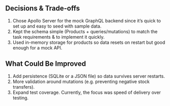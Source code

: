 ## Decisions & Trade-offs
1. Chose Apollo Server for the mock GraphQL backend since it’s quick to set up and easy to seed with sample data.
2. Kept the schema simple (Products + queries/mutations) to match the task requirements & to implement it quickly.
3. Used in-memory storage for products so data resets on restart but good enough for a mock API.

## What Could Be Improved
1. Add persistence (SQLite or a JSON file) so data survives server restarts.
2. More validation around mutations (e.g. preventing negative stock transfers).
3. Expand test coverage. Currently, the focus was speed of delivery over testing.